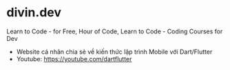 # divin.dev
Learn to Code - for Free, Hour of Code, Learn to Code - Coding Courses for Dev
* Website cá nhân chia sẻ về kiến thức lập trình Mobile với Dart/Flutter
* Youtube: https://youtube.com/dartflutter
